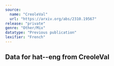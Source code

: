 ```yaml
---
source:
  name: "CreoleVal"
  url: "https://arxiv.org/abs/2310.19567"
release: "private"
genre: "Other/Mix"
datatype: "Previous publication"
lexifier: "French"
---
```


## Data for hat--eng from CreoleVal